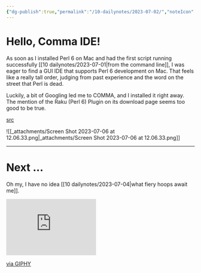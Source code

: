```yaml
---
{"dg-publish":true,"permalink":"/10-dailynotes/2023-07-02/","noteIcon":"2"}
---
```


# Hello, Comma IDE!

As soon as I installed Perl 6 on Mac and had the first script running successfully [[10 dailynotes/2023-07-01\|from the command line]], I was eager to find a GUI IDE that supports Perl 6 development on Mac. That feels like a really tall order, judging from past experience and the word on the street that Perl is dead.

Luckily, a bit of Googling led me to COMMA, and I installed it right away. The mention of the Raku (Perl 6) Plugin on its download page seems too good to be true.

[src](https://commaide.com/download)

![[_attachments/Screen Shot 2023-07-06 at 12.06.33.png\|_attachments/Screen Shot 2023-07-06 at 12.06.33.png]]

---
# Next ...

Oh my, I have no idea [[10 dailynotes/2023-07-04\|what fiery hoops await me]].

<iframe src="https://giphy.com/embed/3fCZ6LKZZ0mTC" width="240" height="150" frameBorder="0" class="giphy-embed" allowFullScreen></iframe>
<p><a href="https://giphy.com/gifs/alexanderlansang-animation-fire-kangaroo-3fCZ6LKZZ0mTC">via GIPHY</a></p>